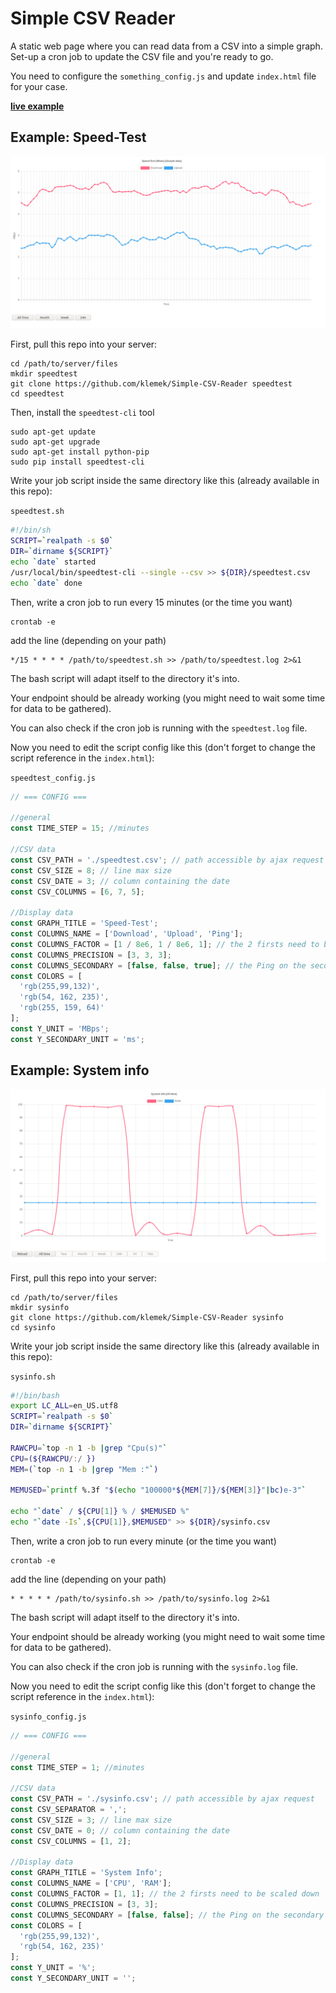 # Simple CSV Reader

A static web page where you can read data from a CSV into a simple graph.
Set-up a cron job to update the CSV file and you're ready to go.

You need to configure the `something_config.js` and update `index.html` file for your case.

**[live example](https://klemek.github.io/Simple-CSV-Reader/)**

## Example: Speed-Test

![](docs/sample.png)

First, pull this repo into your server:
```
cd /path/to/server/files
mkdir speedtest
git clone https://github.com/klemek/Simple-CSV-Reader speedtest
cd speedtest
```

Then, install the `speedtest-cli` tool

```
sudo apt-get update
sudo apt-get upgrade
sudo apt-get install python-pip
sudo pip install speedtest-cli
```

Write your job script inside the same directory like this (already available in this repo):

`speedtest.sh`
```bash
#!/bin/sh
SCRIPT=`realpath -s $0`
DIR=`dirname ${SCRIPT}`
echo `date` started
/usr/local/bin/speedtest-cli --single --csv >> ${DIR}/speedtest.csv
echo `date` done
```

Then, write a cron job to run every 15 minutes (or the time you want)

```
crontab -e
```
add the line (depending on your path)
```
*/15 * * * * /path/to/speedtest.sh >> /path/to/speedtest.log 2>&1
```

The bash script will adapt itself to the directory it's into.

Your endpoint should be already working (you might need to wait some time for data to be gathered).

You can also check if the cron job is running with the `speedtest.log` file.

Now you need to edit the script config like this (don't forget to change the script reference in the `index.html`):

`speedtest_config.js`
```javascript
// === CONFIG ===

//general
const TIME_STEP = 15; //minutes

//CSV data
const CSV_PATH = './speedtest.csv'; // path accessible by ajax request
const CSV_SIZE = 8; // line max size
const CSV_DATE = 3; // column containing the date
const CSV_COLUMNS = [6, 7, 5];

//Display data
const GRAPH_TITLE = 'Speed-Test';
const COLUMNS_NAME = ['Download', 'Upload', 'Ping'];
const COLUMNS_FACTOR = [1 / 8e6, 1 / 8e6, 1]; // the 2 firsts need to be scaled down
const COLUMNS_PRECISION = [3, 3, 3];
const COLUMNS_SECONDARY = [false, false, true]; // the Ping on the secondary axis
const COLORS = [
  'rgb(255,99,132)',
  'rgb(54, 162, 235)',
  'rgb(255, 159, 64)'
];
const Y_UNIT = 'MBps';
const Y_SECONDARY_UNIT = 'ms';
```

## Example: System info

![](docs/sample2.png)

First, pull this repo into your server:
```
cd /path/to/server/files
mkdir sysinfo
git clone https://github.com/klemek/Simple-CSV-Reader sysinfo
cd sysinfo
```

Write your job script inside the same directory like this (already available in this repo):

`sysinfo.sh`
```bash
#!/bin/bash
export LC_ALL=en_US.utf8
SCRIPT=`realpath -s $0`
DIR=`dirname ${SCRIPT}`

RAWCPU=`top -n 1 -b |grep "Cpu(s)"`
CPU=(${RAWCPU/:/ })
MEM=(`top -n 1 -b |grep "Mem :"`)

MEMUSED=`printf %.3f "$(echo "100000*${MEM[7]}/${MEM[3]}"|bc)e-3"`

echo "`date` / ${CPU[1]} % / $MEMUSED %"
echo "`date -Is`,${CPU[1]},$MEMUSED" >> ${DIR}/sysinfo.csv
```

Then, write a cron job to run every minute (or the time you want)

```
crontab -e
```
add the line (depending on your path)
```
* * * * * /path/to/sysinfo.sh >> /path/to/sysinfo.log 2>&1
```

The bash script will adapt itself to the directory it's into.

Your endpoint should be already working (you might need to wait some time for data to be gathered).

You can also check if the cron job is running with the `sysinfo.log` file.

Now you need to edit the script config like this (don't forget to change the script reference in the `index.html`):

`sysinfo_config.js`
```javascript
// === CONFIG ===

//general
const TIME_STEP = 1; //minutes

//CSV data
const CSV_PATH = './sysinfo.csv'; // path accessible by ajax request
const CSV_SEPARATOR = ',';
const CSV_SIZE = 3; // line max size
const CSV_DATE = 0; // column containing the date
const CSV_COLUMNS = [1, 2];

//Display data
const GRAPH_TITLE = 'System Info';
const COLUMNS_NAME = ['CPU', 'RAM'];
const COLUMNS_FACTOR = [1, 1]; // the 2 firsts need to be scaled down
const COLUMNS_PRECISION = [3, 3];
const COLUMNS_SECONDARY = [false, false]; // the Ping on the secondary axis
const COLORS = [
  'rgb(255,99,132)',
  'rgb(54, 162, 235)'
];
const Y_UNIT = '%';
const Y_SECONDARY_UNIT = '';
```
